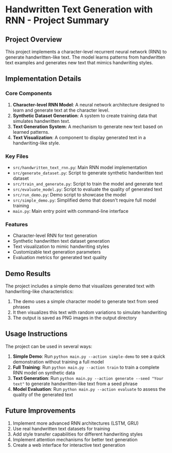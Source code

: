 # Handwritten Text Generation with RNN - Project Summary

## Project Overview
This project implements a character-level recurrent neural network (RNN) to generate handwritten-like text. The model learns patterns from handwritten text examples and generates new text that mimics handwriting styles.

## Implementation Details

### Core Components
1. **Character-level RNN Model**: A neural network architecture designed to learn and generate text at the character level.
2. **Synthetic Dataset Generation**: A system to create training data that simulates handwritten text.
3. **Text Generation System**: A mechanism to generate new text based on learned patterns.
4. **Text Visualization**: A component to display generated text in a handwriting-like style.

### Key Files
- `src/handwritten_text_rnn.py`: Main RNN model implementation
- `src/generate_dataset.py`: Script to generate synthetic handwritten text dataset
- `src/train_and_generate.py`: Script to train the model and generate text
- `src/evaluate_model.py`: Script to evaluate the quality of generated text
- `src/run_demo.py`: Demo script to showcase the model
- `src/simple_demo.py`: Simplified demo that doesn't require full model training
- `main.py`: Main entry point with command-line interface

### Features
- Character-level RNN for text generation
- Synthetic handwritten text dataset generation
- Text visualization to mimic handwriting styles
- Customizable text generation parameters
- Evaluation metrics for generated text quality

## Demo Results
The project includes a simple demo that visualizes generated text with handwriting-like characteristics:

1. The demo uses a simple character model to generate text from seed phrases
2. It then visualizes this text with random variations to simulate handwriting
3. The output is saved as PNG images in the output directory

## Usage Instructions
The project can be used in several ways:

1. **Simple Demo**: Run `python main.py --action simple-demo` to see a quick demonstration without training a full model
2. **Full Training**: Run `python main.py --action train` to train a complete RNN model on synthetic data
3. **Text Generation**: Run `python main.py --action generate --seed "Your text"` to generate handwritten-like text from a seed phrase
4. **Model Evaluation**: Run `python main.py --action evaluate` to assess the quality of the generated text

## Future Improvements
1. Implement more advanced RNN architectures (LSTM, GRU)
2. Use real handwritten text datasets for training
3. Add style transfer capabilities for different handwriting styles
4. Implement attention mechanisms for better text generation
5. Create a web interface for interactive text generation